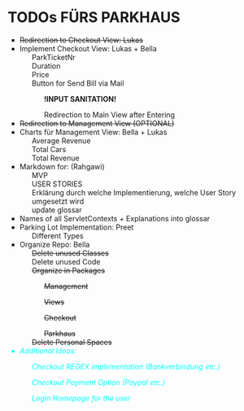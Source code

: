 <html lang="">
<body>
    <h1>TODOs FÜRS PARKHAUS</h1>
    <ul style="list-style-type: square;">
        <li><del>Redirection to Checkout View: Lukas</del></li>  
        <li>
            Implement Checkout View: Lukas + Bella 
            <ul>ParkTicketNr</ul>
            <ul>Duration</ul>
            <ul>Price</ul>
            <ul>Button for Send Bill via Mail
                <ul><strong>!INPUT SANITATION!</strong></ul>
                <ul>Redirection to Main View after Entering</ul>
            </ul>
        </li>
        <li><del>Redirection to Management View (OPTIONAL)</del></li>
        <li>
            Charts für Management View: Bella + Lukas 
            <ul>Average Revenue</ul>
            <ul>Total Cars</ul>
            <ul>Total Revenue</ul>
        </li>
        <li>
            Markdown for: (Rahgawi)
            <ul>MVP</ul>
            <ul>USER STORIES</ul>
            <ul>Erklärung durch welche Implementierung, welche User Story umgesetzt wird</ul>
            <ul>update glossar</ul>
        </li>
        <li>Names of all ServletContexts + Explanations into glossar</li>
        <li>
            Parking Lot Implementation: Preet
            <ul>Different Types</ul>
        </li>
        <li>
            Organize Repo: Bella
            <ul><del>Delete unused Classes</del></ul>
            <ul>Delete unused Code</ul>
            <ul>
                <del>
                Organize in Packages
                <ul>Management</ul>
                <ul>Views</ul>
                <ul>Checkout</ul>
                <ul>Parkhaus</ul>
                </del>
            </ul>
            <ul><del>Delete Personal Spaces</del></ul>
        </li>
        <li style="color: cyan">
            <em>
            Additional Ideas:
            <ul style="color: cyan"> Checkout REGEX implementation (Bankverbindung etc.)</ul>
            <ul style="color: cyan"> Checkout Payment Option (Paypal etc.)</ul>
            <ul style="color: cyan"> Login Homepage for the user</ul>
        </em>
        </li>
    </ul>
</body>
</html>
